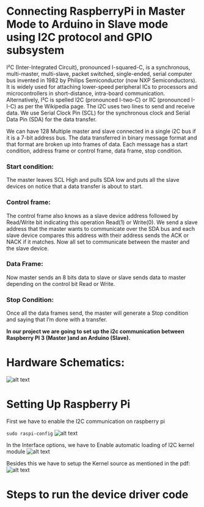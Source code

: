 
# Connecting RaspberryPi in Master Mode to Arduino in Slave mode using I2C protocol and GPIO subsystem

I²C (Inter-Integrated Circuit), pronounced I-squared-C, is a synchronous, multi-master, multi-slave, packet switched, single-ended, serial computer bus invented in 1982 by Philips Semiconductor (now NXP Semiconductors). It is widely used for attaching lower-speed peripheral ICs to processors and microcontrollers in short-distance, intra-board communication. Alternatively, I²C is spelled I2C (pronounced I-two-C) or IIC (pronounced I-I-C) as per the Wikipedia page.
The i2C uses two lines to send and receive data. We use Serial Clock Pin (SCL) for the synchronous clock and Serial Data Pin (SDA) for the data transfer.

We can have 128 Multiple master and slave connected in a single i2C bus if it is a 7-bit address bus.
The data transferred in binary message format and that format are broken up into frames of data. Each message has a start condition, address frame or control frame, data frame, stop condition.

### Start condition:
The master leaves SCL High and pulls SDA low and puts all the slave devices on notice that a data transfer is about to start.
### Control frame:
The control frame also knows as a slave device address followed by Read/Write bit indicating this operation Read(1) or Write(0).
We send a slave address that the master wants to communicate over the SDA bus and each slave device compares this address with their address sends the ACK or NACK if it matches. Now all set to communicate between the master and the slave device.
### Data Frame:
Now master sends an 8 bits data to slave or slave sends data to master depending on the control bit Read or Write.
### Stop Condition:
Once all the data frames send, the master will generate a Stop condition and saying that I’m done with a transfer.

**In our project we are going to set up the i2c communication between Raspberry PI 3 (Master )and an Arduino (Slave).**

# Hardware Schematics:

![alt text](https://miro.medium.com/max/1400/1*8pAaHVNdR9k7IBE5CyEFIg.png)

# Setting Up Raspberry Pi

First we have to enable the I2C communication on raspberry pi

`sudo raspi-config`
![alt text](https://i.imgur.com/hYt20nu.png)

In the Interface options, we have to Enable automatic loading of I2C kernel module
![alt text](https://i.imgur.com/p7g5f5H.png)

Besides this we have to setup the Kernel source as mentioned in the pdf:
![alt text](https://i.imgur.com/5OURI8F.png)

# Steps to run the device driver code


